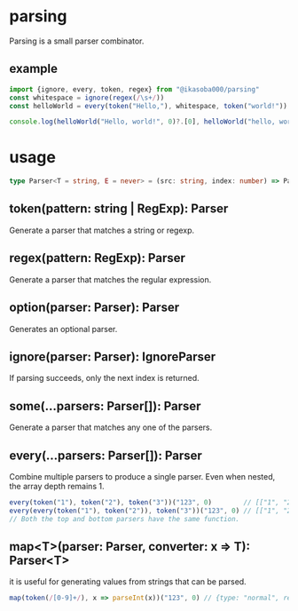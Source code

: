# parsing
Parsing is a small parser combinator.

## example
```ts
import {ignore, every, token, regex} from "@ikasoba000/parsing"
const whitespace = ignore(regex(/\s+/))
const helloWorld = every(token("Hello,"), whitespace, token("world!"))

console.log(helloWorld("Hello, world!", 0)?.[0], helloWorld("hello, world!", 0)?.[0]) // [ 'hello,', 'world' ] undefined
```

# usage

```ts
type Parser<T = string, E = never> = (src: string, index: number) => ParsingError | null | ParserResult<T, E>
```

## token(pattern: string | RegExp): Parser
Generate a parser that matches a string or regexp.

## regex(pattern: RegExp): Parser
Generate a parser that matches the regular expression.

## option(parser: Parser): Parser
Generates an optional parser.

## ignore(parser: Parser): IgnoreParser
If parsing succeeds, only the next index is returned.

## some(...parsers: Parser[]): Parser
Generate a parser that matches any one of the parsers.

## every(...parsers: Parser[]): Parser
Combine multiple parsers to produce a single parser.
Even when nested, the array depth remains 1.
```ts
every(token("1"), token("2"), token("3"))("123", 0)        // [["1", "2", "3"], 3]
every(every(token("1"), token("2")), token("3"))("123", 0) // [["1", "2", "3"], 3]
// Both the top and bottom parsers have the same function.
```

## map&lt;T>(parser: Parser, converter: x => T): Parser&lt;T>
it is useful for generating values from strings that can be parsed.
```ts
map(token(/[0-9]+/), x => parseInt(x))("123", 0) // {type: "normal", res: 123, index: 0, length: 3 }
```